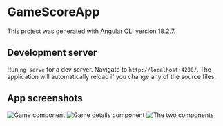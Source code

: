 # GameScoreApp

This project was generated with [Angular CLI](https://github.com/angular/angular-cli) version 18.2.7.

## Development server

Run `ng serve` for a dev server. Navigate to `http://localhost:4200/`. The application will automatically reload if you change any of the source files.

## App screenshots

<img src="assets/images/GameComponent.png" alt="Game component">
<img src="assets/images/GameDetailsComponent.png" alt="Game details component">
<img src="assets/images/TwoComponents.png" alt="The two components">
